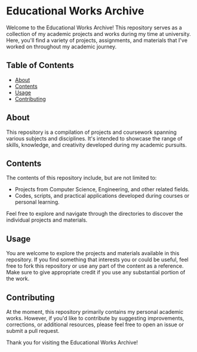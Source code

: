 
# Educational Works Archive

Welcome to the Educational Works Archive! This repository serves as a collection of my academic projects and works during my time at university. Here, you'll find a variety of projects, assignments, and materials that I've worked on throughout my academic journey.

## Table of Contents

- [About](#about)
- [Contents](#contents)
- [Usage](#usage)
- [Contributing](#contributing)

## About

This repository is a compilation of projects and coursework spanning various subjects and disciplines. It's intended to showcase the range of skills, knowledge, and creativity developed during my academic pursuits.

## Contents

The contents of this repository include, but are not limited to:
- Projects from Computer Science, Engineering, and other related fields.
- Codes, scripts, and practical applications developed during courses or personal learning.

Feel free to explore and navigate through the directories to discover the individual projects and materials.

## Usage

You are welcome to explore the projects and materials available in this repository. If you find something that interests you or could be useful, feel free to fork this repository or use any part of the content as a reference. Make sure to give appropriate credit if you use any substantial portion of the work.

## Contributing

At the moment, this repository primarily contains my personal academic works. However, if you'd like to contribute by suggesting improvements, corrections, or additional resources, please feel free to open an issue or submit a pull request.

Thank you for visiting the Educational Works Archive!
